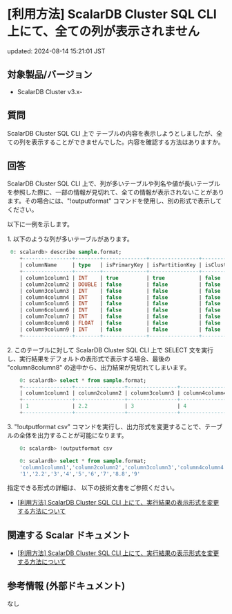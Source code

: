 # [利用方法] ScalarDB Cluster SQL CLI 上にて、全ての列が表示されません

updated: 2024-08-14 15:21:01 JST

## 対象製品/バージョン

-   ScalarDB Cluster v3.x-

## 質問

ScalarDB Cluster SQL CLI 上で
テーブルの内容を表示しようとしましたが、全ての列を表示することができませんでした。内容を確認する方法はありますか。

## 回答

ScalarDB Cluster SQL CLI
上で、列が多いテーブルや列名や値が長いテーブルを参照した際に、一部の情報が見切れて、全ての情報が表示されないことがあります。その場合には、"!outputformat"
コマンドを使用し、別の形式で表示してください。

以下に一例を示します。

1\. 以下のような列が多いテーブルがあります。

```sql
 0: scalardb> describe sample.format;
    +----------------+--------+--------------+----------------+-----------------+-----------------+-----------+
    | columnName     | type   | isPrimaryKey | isPartitionKey | isClusteringKey | clusteringOrder | isIndexed |
    +----------------+--------+--------------+----------------+-----------------+-----------------+-----------+
    | column1column1 | INT    | true         | true           | false           | null            | false     |
    | column2column2 | DOUBLE | false        | false          | false           | null            | false     |
    | column3column3 | INT    | false        | false          | false           | null            | false     |
    | column4column4 | INT    | false        | false          | false           | null            | false     |
    | column5column5 | INT    | false        | false          | false           | null            | false     |
    | column6column6 | INT    | false        | false          | false           | null            | false     |
    | column7column7 | INT    | false        | false          | false           | null            | false     |
    | column8column8 | FLOAT  | false        | false          | false           | null            | false     |
    | column9column9 | INT    | false        | false          | false           | null            | false     |
    +----------------+--------+--------------+----------------+-----------------+-----------------+-----------+
```
   
2\. このテーブルに対して ScalarDB Cluster SQL CLI 上で SELECT
文を実行し、実行結果をデフォルトの表形式で表示する場合、最後の
"column8column8" の途中から、出力結果が見切れてしまいます。

```sql
    0: scalardb> select * from sample.format;
    +----------------+----------------+----------------+----------------+----------------+----------------+----------------+---------+
    | column1column1 | column2column2 | column3column3 | column4column4 | column5column5 | column6column6 | column7column7 | column8 |
    +----------------+----------------+----------------+----------------+----------------+----------------+----------------+---------+
    | 1              | 2.2            | 3              | 4              | 5              | 6              | 7              | 8.8     |
    +----------------+----------------+----------------+----------------+----------------+----------------+----------------+---------+
```

3\. "!outputformat csv"
コマンドを実行し、出力形式を変更することで、テーブルの全体を出力することが可能になります。

```sql
    0: scalardb> !outputformat csv

    0: scalardb> select * from sample.format;
    'column1column1','column2column2','column3column3','column4column4','column5column5','column6column6','column7column7','column8column8','column9column9'
    '1','2.2','3','4','5','6','7','8.8','9'
```

指定できる形式の詳細は、 以下の技術文書をご参照ください。

-   [\[利用方法\] ScalarDB Cluster SQL CLI
    上にて、実行結果の表示形式を変更する方法について](https://support.scalar-labs.com/hc/ja/articles/10265940204687)

## 関連する Scalar ドキュメント

-   [\[利用方法\] ScalarDB Cluster SQL CLI
    上にて、実行結果の表示形式を変更する方法について](https://support.scalar-labs.com/hc/ja/articles/10265940204687)

## 参考情報 (外部ドキュメント)

なし
